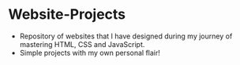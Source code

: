 # Website-Projects

- Repository of websites that I have designed during my journey of mastering HTML, CSS and JavaScript.
- Simple projects with my own personal flair!
